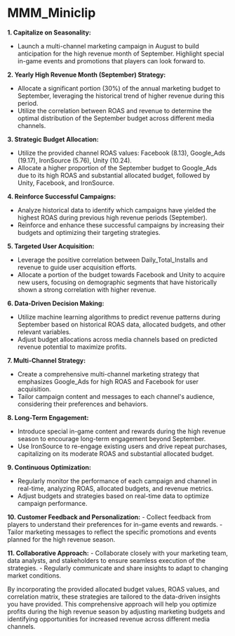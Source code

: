 # MMM_Miniclip

**1. Capitalize on Seasonality:**
   - Launch a multi-channel marketing campaign in August to build anticipation for the high revenue month of September. Highlight special in-game events and promotions that players can look forward to.

**2. Yearly High Revenue Month (September) Strategy:**
   - Allocate a significant portion (30%) of the annual marketing budget to September, leveraging the historical trend of higher revenue during this period.
   - Utilize the correlation between ROAS and revenue to determine the optimal distribution of the September budget across different media channels.

**3. Strategic Budget Allocation:**
   - Utilize the provided channel ROAS values: Facebook (8.13), Google_Ads (19.17), IronSource (5.76), Unity (10.24).
   - Allocate a higher proportion of the September budget to Google_Ads due to its high ROAS and substantial allocated budget, followed by Unity, Facebook, and IronSource.

**4. Reinforce Successful Campaigns:**
   - Analyze historical data to identify which campaigns have yielded the highest ROAS during previous high revenue periods (September).
   - Reinforce and enhance these successful campaigns by increasing their budgets and optimizing their targeting strategies.

**5. Targeted User Acquisition:**
   - Leverage the positive correlation between Daily_Total_Installs and revenue to guide user acquisition efforts.
   - Allocate a portion of the budget towards Facebook and Unity to acquire new users, focusing on demographic segments that have historically shown a strong correlation with higher revenue.

**6. Data-Driven Decision Making:**
   - Utilize machine learning algorithms to predict revenue patterns during September based on historical ROAS data, allocated budgets, and other relevant variables.
   - Adjust budget allocations across media channels based on predicted revenue potential to maximize profits.

**7. Multi-Channel Strategy:**
   - Create a comprehensive multi-channel marketing strategy that emphasizes Google_Ads for high ROAS and Facebook for user acquisition.
   - Tailor campaign content and messages to each channel's audience, considering their preferences and behaviors.

**8. Long-Term Engagement:**
   - Introduce special in-game content and rewards during the high revenue season to encourage long-term engagement beyond September.
   - Use IronSource to re-engage existing users and drive repeat purchases, capitalizing on its moderate ROAS and substantial allocated budget.

**9. Continuous Optimization:**
   - Regularly monitor the performance of each campaign and channel in real-time, analyzing ROAS, allocated budgets, and revenue metrics.
   - Adjust budgets and strategies based on real-time data to optimize campaign performance.

**10. Customer Feedback and Personalization:**
    - Collect feedback from players to understand their preferences for in-game events and rewards.
    - Tailor marketing messages to reflect the specific promotions and events planned for the high revenue season.

**11. Collaborative Approach:**
    - Collaborate closely with your marketing team, data analysts, and stakeholders to ensure seamless execution of the strategies.
    - Regularly communicate and share insights to adapt to changing market conditions.

By incorporating the provided allocated budget values, ROAS values, and correlation matrix, these strategies are tailored to the data-driven insights you have provided. This comprehensive approach will help you optimize profits during the high revenue season by adjusting marketing budgets and identifying opportunities for increased revenue across different media channels.
